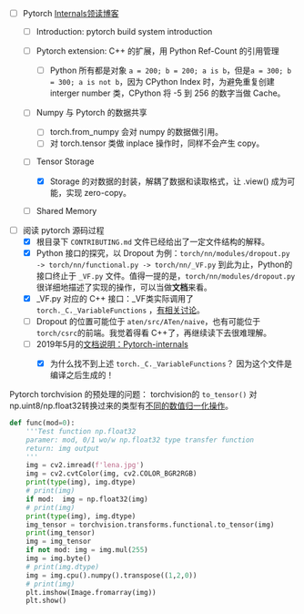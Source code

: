 - [ ] Pytorch [Internals领读博客](http://blog.christianperone.com/2018/03/pytorch-internal-architecture-tour/)
    - [ ]  Introduction: pytorch build system introduction
    - [ ]  Pytorch extension: C++ 的扩展，用 Python Ref-Count 的引用管理
        - [ ] Python 所有都是对象 `a = 200; b = 200; a is b`，但是`a = 300; b = 300; a is not b`，因为 CPython Index 时，为避免重复创建 interger number 类，CPython 将 -5 到 256 的数字当做 Cache。
    - [ ] Numpy 与 Pytorch 的数据共享
        - [ ] torch.from_numpy 会对 numpy 的数据做引用。
        - [ ] 对 torch.tensor 类做 inplace 操作时，同样不会产生 copy。
    - [ ] Tensor Storage
        - [x] Storage 的对数据的封装，解耦了数据和读取格式，让 .view() 成为可能，实现 zero-copy。
    - [ ] Shared Memory 


- [ ] 阅读 pytorch 源码过程
    - [x] 根目录下 `CONTRIBUTING.md` 文件已经给出了一定文件结构的解释。
    - [x] Python 接口的探究，以 Dropout 为例：`torch/nn/modules/dropout.py -> torch/nn/functional.py -> torch/nn/_VF.py` 到此为止，Python的接口终止于 `_VF.py` 文件。值得一提的是，`torch/nn/modules/dropout.py` 很详细地描述了实现的操作，可以当做**文档**来看。
    - [x] _VF.py 对应的 C++ 接口：_VF类实际调用了 `torch._C._VariableFunctions` ，[有相关讨论](https://discuss.pytorch.org/t/where-to-find-torch-c-variablefunctions-module/41305)。
    - [ ] Dropout 的位置可能位于 `aten/src/ATen/naive`，也有可能位于 `torch/csrc`的前端。我觉着得看 C++了，再继续读下去很难理解。
    - [ ] 2019年5月的[文档说明：Pytorch-internals](https://archwalker.github.io/blog/2019/05/27/pytorch-internals.html)
        - [x] 为什么找不到上述 `torch._C._VariableFunctions`？ 因为这个文件是编译之后生成的！


Pytorch torchvision 的预处理的问题：
torchvision的 `to_tensor()` 对np.uint8/np.float32转换过来的类型有[不同的数值归一化操作](https://github.com/pytorch/vision/blob/3c254fb7af5f8af252c24e89949c54a3461ff0be/torchvision/transforms/functional.py#L39)。
```Python
def func(mod=0):
    '''Test function np.float32
    paramer: mod, 0/1 wo/w np.float32 type transfer function
    return: img output
    '''
    img = cv2.imread(f'lena.jpg')
    img = cv2.cvtColor(img, cv2.COLOR_BGR2RGB)
    print(type(img), img.dtype)
    # print(img)
    if mod:  img = np.float32(img)
    # print(img)
    print(type(img), img.dtype)
    img_tensor = torchvision.transforms.functional.to_tensor(img)
    print(img_tensor)
    img = img_tensor
    if not mod: img = img.mul(255)
    img = img.byte()
    # print(img.dtype)
    img = img.cpu().numpy().transpose((1,2,0))
    # print(img)
    plt.imshow(Image.fromarray(img))
    plt.show()
```